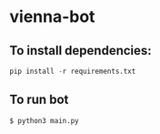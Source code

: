 # vienna-bot

## To install dependencies:
```python
pip install -r requirements.txt
```
## To run bot 

```shell
$ python3 main.py
```
